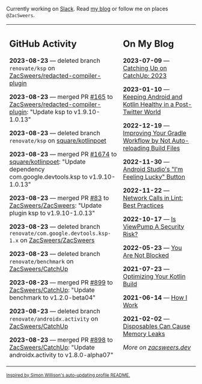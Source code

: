 Currently working on [Slack](https://slack.com/). Read [my blog](https://zacsweers.dev/) or follow me on places `@ZacSweers`.

<table><tr><td valign="top" width="60%">

## GitHub Activity
<!-- githubActivity starts -->
**2023-08-23** — deleted branch `renovate/ksp` on [ZacSweers/redacted-compiler-plugin](https://github.com/ZacSweers/redacted-compiler-plugin)

**2023-08-23** — merged PR [#165](https://github.com/ZacSweers/redacted-compiler-plugin/pull/165) to [ZacSweers/redacted-compiler-plugin](https://github.com/ZacSweers/redacted-compiler-plugin): "Update ksp to v1.9.10-1.0.13"

**2023-08-23** — deleted branch `renovate/ksp` on [square/kotlinpoet](https://github.com/square/kotlinpoet)

**2023-08-23** — merged PR [#1674](https://github.com/square/kotlinpoet/pull/1674) to [square/kotlinpoet](https://github.com/square/kotlinpoet): "Update dependency com.google.devtools.ksp to v1.9.10-1.0.13"

**2023-08-23** — merged PR [#83](https://github.com/ZacSweers/ZacSweers/pull/83) to [ZacSweers/ZacSweers](https://github.com/ZacSweers/ZacSweers): "Update plugin ksp to v1.9.10-1.0.13"

**2023-08-23** — deleted branch `renovate/com.google.devtools.ksp-1.x` on [ZacSweers/ZacSweers](https://github.com/ZacSweers/ZacSweers)

**2023-08-23** — deleted branch `renovate/benchmark` on [ZacSweers/CatchUp](https://github.com/ZacSweers/CatchUp)

**2023-08-23** — merged PR [#899](https://github.com/ZacSweers/CatchUp/pull/899) to [ZacSweers/CatchUp](https://github.com/ZacSweers/CatchUp): "Update benchmark to v1.2.0-beta04"

**2023-08-23** — deleted branch `renovate/androidx.activity` on [ZacSweers/CatchUp](https://github.com/ZacSweers/CatchUp)

**2023-08-23** — merged PR [#898](https://github.com/ZacSweers/CatchUp/pull/898) to [ZacSweers/CatchUp](https://github.com/ZacSweers/CatchUp): "Update androidx.activity to v1.8.0-alpha07"
<!-- githubActivity ends -->
</td><td valign="top" width="40%">

## On My Blog
<!-- blog starts -->
**2023-07-09** — [Catching Up on CatchUp: 2023](https://www.zacsweers.dev/catching-up-on-catchup-2023/)

**2023-01-10** — [Keeping Android and Kotlin Healthy in a Post-Twitter World](https://www.zacsweers.dev/keeping-android-healthy/)

**2022-12-19** — [Improving Your Gradle Workflow by Not Auto-reloading Build Files](https://www.zacsweers.dev/improving-your-workflow-by-not-auto-reloading-build-files/)

**2022-11-30** — [Android Studio's "I'm Feeling Lucky" Button](https://www.zacsweers.dev/android-studios-im-feeling-lucky-button/)

**2022-11-22** — [Network Calls in Lint: Best Practices](https://www.zacsweers.dev/network-calls-in-lint-best-practices/)

**2022-10-17** — [Is ViewPump A Security Risk?](https://www.zacsweers.dev/is-viewpump-a-security-risk/)

**2022-05-23** — [You Are Not Blocked](https://www.zacsweers.dev/you-are-not-blocked/)

**2021-07-23** — [Optimizing Your Kotlin Build](https://www.zacsweers.dev/optimizing-your-kotlin-build/)

**2021-06-14** — [How I Work](https://www.zacsweers.dev/how-i-work/)

**2021-02-02** — [Disposables Can Cause Memory Leaks](https://www.zacsweers.dev/disposables-can-cause-memory-leaks/)
<!-- blog ends -->
_More on [zacsweers.dev](https://zacsweers.dev/)_
</td></tr></table>

<sub><a href="https://simonwillison.net/2020/Jul/10/self-updating-profile-readme/">Inspired by Simon Willison's auto-updating profile README.</a></sub>